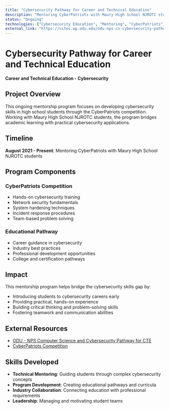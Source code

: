 ```yaml
---
title: "Cybersecurity Pathway for Career and Technical Education"
description: "Mentoring CyberPatriots with Maury High School NJROTC students"
status: "Ongoing"
technologies: ["Cybersecurity Education", "Mentoring", "CyberPatriots"]
external_link: "https://sites.wp.odu.edu/odu-nps-cs-cybersecurity-pathway-for-cte/students-2/"
---
```


# Cybersecurity Pathway for Career and Technical Education

**Career and Technical Education - Cybersecurity**

## Project Overview

This ongoing mentorship program focuses on developing cybersecurity skills in high school students through the CyberPatriots competition. Working with Maury High School NJROTC students, the program bridges academic learning with practical cybersecurity applications.

## Timeline

**August 2021 - Present**: Mentoring CyberPatriots with Maury High School NJROTC students

## Program Components

### CyberPatriots Competition
- Hands-on cybersecurity training
- Network security fundamentals
- System hardening techniques
- Incident response procedures
- Team-based problem solving

### Educational Pathway
- Career guidance in cybersecurity
- Industry best practices
- Professional development opportunities
- College and certification pathways

## Impact

This mentorship program helps bridge the cybersecurity skills gap by:
- Introducing students to cybersecurity careers early
- Providing practical, hands-on experience
- Building critical thinking and problem-solving skills
- Fostering teamwork and communication abilities

## External Resources

- [ODU - NPS Computer Science and Cybersecurity Pathway for CTE](https://sites.wp.odu.edu/odu-nps-cs-cybersecurity-pathway-for-cte/students-2/)
- [CyberPatriots Competition](https://www.uscyberpatriot.org/)

## Skills Developed

- **Technical Mentoring**: Guiding students through complex cybersecurity concepts
- **Program Development**: Creating educational pathways and curricula
- **Industry Collaboration**: Connecting education with professional requirements
- **Leadership**: Managing and motivating student teams